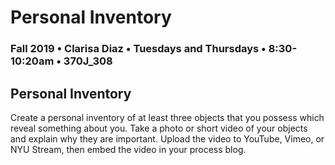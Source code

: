 # Personal Inventory

### Fall 2019 • Clarisa Diaz • Tuesdays and Thursdays • 8:30-10:20am • 370J_308

## Personal Inventory

Create a personal inventory of at least three objects that you possess which reveal something about you. Take a photo or short video of your objects and explain why they are important. Upload the video to YouTube, Vimeo, or NYU Stream, then embed the video in your process blog.



